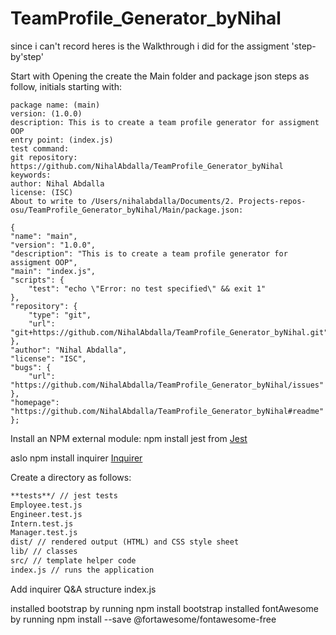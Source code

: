 # TeamProfile_Generator_byNihal

since i can't record heres is the Walkthrough i did for the assigment 'step-by'step'

Start with Opening the create the Main folder and package json steps as follow, initials starting with:

    package name: (main)
    version: (1.0.0)
    description: This is to create a team profile generator for assigment OOP
    entry point: (index.js)
    test command:
    git repository: https://github.com/NihalAbdalla/TeamProfile_Generator_byNihal
    keywords:
    author: Nihal Abdalla
    license: (ISC)
    About to write to /Users/nihalabdalla/Documents/2. Projects-repos-osu/TeamProfile_Generator_byNihal/Main/package.json:

    {
    "name": "main",
    "version": "1.0.0",
    "description": "This is to create a team profile generator for assigment OOP",
    "main": "index.js",
    "scripts": {
        "test": "echo \"Error: no test specified\" && exit 1"
    },
    "repository": {
        "type": "git",
        "url": "git+https://github.com/NihalAbdalla/TeamProfile_Generator_byNihal.git"
    },
    "author": "Nihal Abdalla",
    "license": "ISC",
    "bugs": {
        "url": "https://github.com/NihalAbdalla/TeamProfile_Generator_byNihal/issues"
    },
    "homepage": "https://github.com/NihalAbdalla/TeamProfile_Generator_byNihal#readme"
    };

Install an NPM external module: npm install jest from [Jest](https://www.npmjs.com/package/jest)

aslo npm install inquirer [Inquirer](https://www.npmjs.com/package/inquirer)

Create a directory as follows:

```md
**tests**/ // jest tests
Employee.test.js
Engineer.test.js
Intern.test.js
Manager.test.js
dist/ // rendered output (HTML) and CSS style sheet
lib/ // classes
src/ // template helper code
index.js // runs the application
```

Add inquirer Q&A structure index.js

installed bootstrap by running npm install bootstrap
installed fontAwesome by running npm install --save @fortawesome/fontawesome-free
